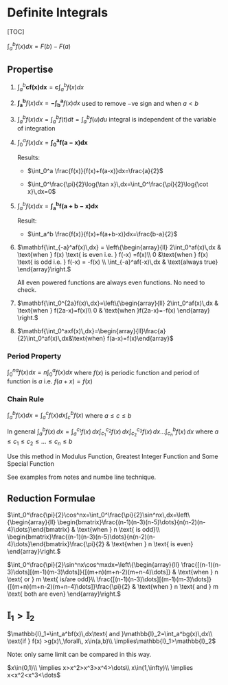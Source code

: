 # Definite Integrals

[TOC]

$\int_a^bf(x)dx=F(b)-F(a)$

## Propertise

1. $\int_a^b\mathbf{cf(x)dx}=\mathbf{c}\int_a^bf(x)dx$

2. $\mathbf{\int_a^b}f(x)dx=\mathbf{-\int_b^a}f(x)dx$ used to remove $-$ve sign and when $a<b$

3. $\int_a^bf(x)dx=\int_a^bf(t)dt=\int_a^bf(u)du$ integral is independent of the variable of integration

4. $\int_0^af(x)dx=\mathbf{\int_0^af(a-x)dx}$ 

   Results:

   - $\int_0^a \frac{f(x)}{f(x)+f(a-x)}dx=\frac{a}{2}$ 

   - $\int_0^\frac{\pi}{2}\log{\tan x}\,dx=\int_0^\frac{\pi}{2}\log{\cot x}\,dx=0$

5. $\int_a^bf(x)dx=\mathbf{\int_a^bf(a+b-x)dx}$ 

   Result: 

   - $\int_a^b \frac{f(x)}{f(x)+f(a+b-x)}dx=\frac{b-a}{2}$

6. $\mathbf{\int_{-a}^af(x)\,dx} = \left\{\begin{array}{ll}
   	2\int_0^af(x)\,dx & \text{when } f(x) \text{ is even  i.e. } f(-x) =f(x)\\
   	0 &\text{when } f(x) \text{ is odd i.e. } f(-x) = -f(x) 	\\
   	\int_{-a}^af(-x)\,dx & \text{always true} 
   \end{array}\right.$

    All even powered functions are always even functions. No need to check.

7. $\mathbf{\int_0^{2a}f(x)\,dx}=\left\{\begin{array}{ll}
   	2\int_0^af(x)\,dx & \text{when } f(2a-x)=f(x)\\
   	0 & \text{when }f(2a-x)=-f(x) 
   \end{array} \right.$

8. $\mathbf{\int_0^axf(x)\,dx}=\begin{array}{ll}\frac{a}{2}\int_0^af(x)\,dx&\text{when} f(a-x)=f(x)\end{array}$ 

### Period Property

$\int_0^{na}f(x)dx=n\int_0^af(x)dx$
where $f(x)$ is periodic function and period of function is $a$ i.e. $f(a+x)=f(x)$

### Chain Rule

$\int_a^bf(x)dx=\int_a^cf(x)dx\int_c^bf(x)$ where $a\le c\le b$

In general $\int_a^bf(x)\,dx=\int_a^{c_1}f(x)\,dx\int_{c_1}^{c_2}f(x)\,dx \int_{c_2}^{c_3}f(x)\,dx\dots \int_{c_n}^bf(x)\,dx$
where $a\le c_1 \le c_2 \le \dots \le c_n \le b$

Use this method in Modulus Function, Greatest Integer Function and Some Special Function

See examples from notes and numbe line technique.

## Reduction Formulae

$\int_0^\frac{\pi}{2}\cos^nx=\int_0^\frac{\pi}{2}\sin^nx\,dx=\left\{\begin{array}{ll}
	\begin{bmatrix}\frac{(n-1)(n-3)(n-5)\dots}{n(n-2)(n-4)\dots}\end{bmatrix} & \text{when } n \text{ is odd}\\
	\begin{bmatrix}\frac{(n-1)(n-3)(n-5)\dots}{n(n-2)(n-4)\dots}\end{bmatrix}\frac{\pi}{2} & \text{when } n \text{ is even}
\end{array}\right.$

$\int_0^\frac{\pi}{2}\sin^nx\cos^mxdx=\left\{\begin{array}{ll}
	\frac{[(n-1)(n-3)\dots][(m-1)(m-3)\dots]}{[(m+n)(m+n-2)(m+n-4)\dots]} & \text{when } n \text{ or } m \text{ is/are odd}\\
	\frac{[(n-1)(n-3)\dots][(m-1)(m-3)\dots]}{[(m+n)(m+n-2)(m+n-4)\dots]}\frac{\pi}{2} & \text{when } n \text{ and } m \text{ both are even}
\end{array}\right.$

## $\mathbb{I}_1>\mathbb{I}_2$

$\mathbb{I}_1=\int_a^bf(x)\,dx\text{ and }\mathbb{I}_2=\int_a^bg(x)\,dx\\
\text{if } f(x) >g(x)\,\forall\, x\in(a,b)\\
\implies\mathbb{I}_1>\mathbb{I}_2$ 

Note: only same limit can be compared in this way.

$x\in(0,1)\\
\implies x>x^2>x^3>x^4>\dots\\
x\in(1,\infty)\\
\implies x<x^2<x^3<\dots$




